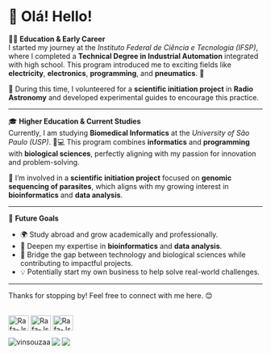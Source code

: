 # 👋 Olá! Hello!  

👨‍🎓 **Education & Early Career**  
I started my journey at the *Instituto Federal de Ciência e Tecnologia (IFSP)*, where I completed a **Technical Degree in Industrial Automation** integrated with high school. This program introduced me to exciting fields like **electricity**, **electronics**, **programming**, and **pneumatics**. 🚀  

🔭 During this time, I volunteered for a **scientific initiation project** in **Radio Astronomy** and developed experimental guides to encourage this practice.  

---

🎓 **Higher Education & Current Studies**  
Currently, I am studying **Biomedical Informatics** at the *University of São Paulo (USP)*. 🧬💻 This program combines **informatics** and **programming** with **biological sciences**, perfectly aligning with my passion for innovation and problem-solving.  

🔬 I’m involved in a **scientific initiation project** focused on **genomic sequencing of parasites**, which aligns with my growing interest in **bioinformatics** and **data analysis**.  

---

🎯 **Future Goals**  
- 🌍 Study abroad and grow academically and professionally.  
- 🔬 Deepen my expertise in **bioinformatics** and **data analysis**.  
- 🚀 Bridge the gap between technology and biological sciences while contributing to impactful projects.  
- 💡 Potentially start my own business to help solve real-world challenges.  

---

Thanks for stopping by! Feel free to connect with me here. 😊

<div style="display: inline_block"><br>
  <img align="center" alt="Rafa-Js" height="30" width="40" src="https://cdn.jsdelivr.net/gh/devicons/devicon@latest/icons/cplusplus/cplusplus-original.svg">
  <img align="center" alt="Rafa-Js" height="30" width="40" src="https://cdn.jsdelivr.net/gh/devicons/devicon@latest/icons/r/r-original.svg">
  <img align="center" alt="Rafa-Js" height="30" width="40" src="https://cdn.jsdelivr.net/gh/devicons/devicon@latest/icons/python/python-original-wordmark.svg">
  </div>

 <p><p><img align="left" src="https://github-readme-stats.vercel.app/api/top-langs?username=vinsouzaa&show_icons=true&locale=en&layout=compact&langs_count=5" alt="vinsouzaa" /></p></p>

<div> 
  <a href = "mailto:vinicius-souza@usp.com"><img src="https://img.shields.io/badge/-Gmail-%23333?style=for-the-badge&logo=gmail&logoColor=white" target="_blank"></a>
  <a href="https://www.linkedin.com/in/vin%C3%ADcius-souza-54927a1ba/" target="_blank"><img src="https://img.shields.io/badge/-LinkedIn-%230077B5?style=for-the-badge&logo=linkedin&logoColor=white" target="_blank"></a> 
  
</div>
